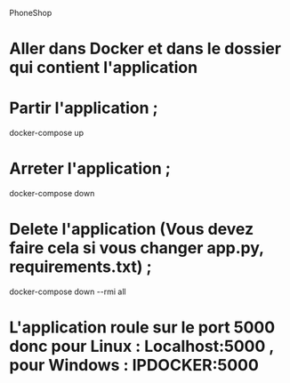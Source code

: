 PhoneShop

# Aller dans Docker et dans le dossier qui contient l'application 

# Partir l'application ; 

docker-compose up

# Arreter l'application ;

docker-compose down 

# Delete l'application (Vous devez faire cela si vous changer app.py, requirements.txt) ; 

docker-compose down --rmi all


# L'application roule sur le port 5000 donc pour Linux : Localhost:5000 , pour Windows : IPDOCKER:5000